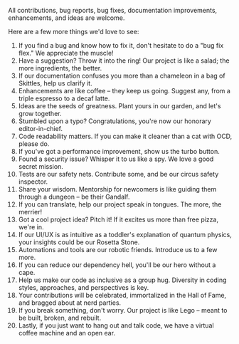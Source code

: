 All contributions, bug reports, bug fixes, documentation improvements, enhancements, and ideas are welcome.

Here are a few more things we'd love to see:

1. If you find a bug and know how to fix it, don't hesitate to do a "bug fix flex." We appreciate the muscle!
2. Have a suggestion? Throw it into the ring! Our project is like a salad; the more ingredients, the better.
3. If our documentation confuses you more than a chameleon in a bag of Skittles, help us clarify it.
4. Enhancements are like coffee – they keep us going. Suggest any, from a triple espresso to a decaf latte.
5. Ideas are the seeds of greatness. Plant yours in our garden, and let's grow together.
6. Stumbled upon a typo? Congratulations, you're now our honorary editor-in-chief.
7. Code readability matters. If you can make it cleaner than a cat with OCD, please do.
8. If you've got a performance improvement, show us the turbo button.
9. Found a security issue? Whisper it to us like a spy. We love a good secret mission.
10. Tests are our safety nets. Contribute some, and be our circus safety inspector.
11. Share your wisdom. Mentorship for newcomers is like guiding them through a dungeon – be their Gandalf.
12. If you can translate, help our project speak in tongues. The more, the merrier!
13. Got a cool project idea? Pitch it! If it excites us more than free pizza, we're in.
14. If our UI/UX is as intuitive as a toddler's explanation of quantum physics, your insights could be our Rosetta Stone.
15. Automations and tools are our robotic friends. Introduce us to a few more.
16. If you can reduce our dependency hell, you'll be our hero without a cape.
17. Help us make our code as inclusive as a group hug. Diversity in coding styles, approaches, and perspectives is key.
18. Your contributions will be celebrated, immortalized in the Hall of Fame, and bragged about at nerd parties.
19. If you break something, don't worry. Our project is like Lego – meant to be built, broken, and rebuilt.
20. Lastly, if you just want to hang out and talk code, we have a virtual coffee machine and an open ear.
